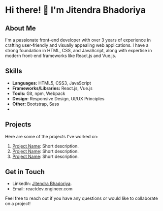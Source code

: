 # Hi there! 👋 I'm Jitendra Bhadoriya

## About Me
I'm a passionate front-end developer with over 3 years of experience in crafting user-friendly and visually appealing web applications. I have a strong foundation in HTML, CSS, and JavaScript, along with expertise in modern front-end frameworks like React.js and Vue.js.

## Skills
- **Languages:** HTML5, CSS3, JavaScript
- **Frameworks/Libraries:** React.js, Vue.js
- **Tools:** Git, npm, Webpack
- **Design:** Responsive Design, UI/UX Principles
- **Other:** Bootstrap, Sass
- 
## Projects
Here are some of the projects I've worked on:
1. [Project Name](link-to-project): Short description.
2. [Project Name](link-to-project): Short description.
3. [Project Name](link-to-project): Short description.

## Get in Touch
- LinkedIn: [Jitendra Bhadoriya](https://www.linkedin.com/in/jitendra-bhadoriya).
- Email: reactdev.engineer.com

Feel free to reach out if you have any questions or would like to collaborate on a project!
<!---
jitendraBhadoriya/jitendraBhadoriya is a ✨ special ✨ repository because its `README.md` (this file) appears on your GitHub profile.
You can click the Preview link to take a look at your changes.
--->
